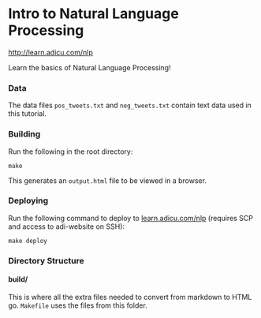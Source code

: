 Intro to Natural Language Processing
==============================================

http://learn.adicu.com/nlp

Learn the basics of Natural Language Processing!

### Data

The data files `pos_tweets.txt` and `neg_tweets.txt` contain text data used in this tutorial.

### Building

Run the following in the root directory:

    make

This generates an `output.html` file to be viewed in a browser.

### Deploying

Run the following command to deploy to [learn.adicu.com/nlp](http://learn.adicu.com/nlp) (requires SCP and access to adi-website on SSH):

    make deploy

### Directory Structure

#### build/

This is where all the extra files needed to convert from markdown to HTML go. `Makefile` uses the files from this folder.

